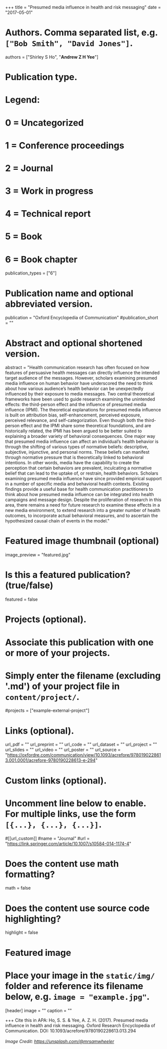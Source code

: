 +++
title = "Presumed media influence in health and risk messaging"
date = "2017-05-01"

# Authors. Comma separated list, e.g. `["Bob Smith", "David Jones"]`.

authors = ["Shirley S Ho", "**Andrew Z H Yee**"]

# Publication type.
# Legend:
# 0 = Uncategorized
# 1 = Conference proceedings
# 2 = Journal
# 3 = Work in progress
# 4 = Technical report
# 5 = Book
# 6 = Book chapter
publication_types = ["6"]

# Publication name and optional abbreviated version.
publication = "Oxford Encyclopedia of Communication"
#publication_short = ""

# Abstract and optional shortened version.

abstract = "Health communication research has often focused on how features of persuasive health messages can directly influence the intended target audience of the messages. However, scholars examining presumed media influence on human behavior have underscored the need to think about how various audience’s health behavior can be unexpectedly influenced by their exposure to media messages. Two central theoretical frameworks have been used to guide research examining the unintended effects: the third-person effect and the influence of presumed media influence (IPMI). The theoretical explanations for presumed media influence is built on attribution bias, self-enhancement, perceived exposure, perceived relevance, and self-categorization. Even though both the third-person effect and the IPMI share some theoretical foundations, and are historically related, the IPMI has been argued to be better suited to explaining a broader variety of behavioral consequences. One major way that presumed media influence can affect an individual’s health behavior is through the shifting of various types of normative beliefs: descriptive, subjective, injunctive, and personal norms. These beliefs can manifest through normative pressure that is theoretically linked to behavioral intentions. In other words, media have the capability to create the perception that certain behaviors are prevalent, inculcating a normative belief that can lead to the uptake of, or restrain, health behaviors. Scholars examining presumed media influence have since provided empirical support in a number of specific media and behavioral health contexts. Existing findings provide a useful base for health communication practitioners to think about how presumed media influence can be integrated into health campaigns and message design. Despite the proliferation of research in this area, there remains a need for future research to examine these effects in a new media environment, to extend research into a greater number of health outcomes, to incorporate actual behavioral measures, and to ascertain the hypothesized causal chain of events in the model."

# Featured image thumbnail (optional)
image_preview = "featured.jpg"

# Is this a featured publication? (true/false)
featured = false

# Projects (optional).
#   Associate this publication with one or more of your projects.
#   Simply enter the filename (excluding '.md') of your project file in `content/project/`.
#projects = ["example-external-project"]

# Links (optional).
url_pdf = ""
url_preprint = ""
url_code = ""
url_dataset = ""
url_project = ""
url_slides = ""
url_video = ""
url_poster = ""
url_source = "https://oxfordre.com/communication/view/10.1093/acrefore/9780190228613.001.0001/acrefore-9780190228613-e-294"

# Custom links (optional).
#   Uncomment line below to enable. For multiple links, use the form `[{...}, {...}, {...}]`.
#[[url_custom]]
#name = "Journal"
#url = "https://link.springer.com/article/10.1007/s10584-014-1174-4"

# Does the content use math formatting?
math = false

# Does the content use source code highlighting?
highlight = false
  
# Featured image
# Place your image in the `static/img/` folder and reference its filename below, e.g. `image = "example.jpg"`.
[header]
image = ""
caption = ""

+++
Cite this in APA: Ho, S. S. & Yee, A. Z. H. (2017). Presumed media influence in health and risk messaging. Oxford Research Encyclopedia of Communication. DOI: 10.1093/acrefore/9780190228613.013.294
<br/>
<br/>
*Image Credit: https://unsplash.com/@mrsamwheeler*
